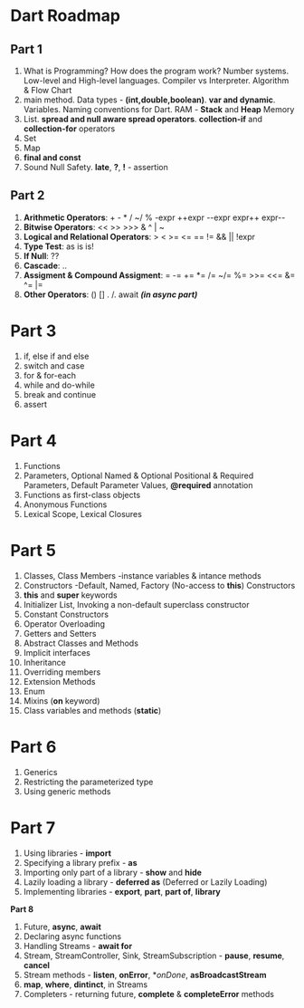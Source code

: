 # Dart Roadmap

## Part 1
1. What is Programming? How does the program work? Number systems. Low-level and High-level languages. Compiler vs Interpreter. Algorithm & Flow Chart
2. main method. Data types - **(int,double,boolean)**. **var and dynamic**. Variables. Naming conventions for Dart. RAM - **Stack** and **Heap** Memory
3. List. **spread and null aware spread operators**. **collection-if** and **collection-for** operators
4. Set
5. Map
6. **final and const**
7. Sound Null Safety. **late**, **?**, **!** - assertion

## Part 2
1. **Arithmetic Operators**: + - * / ~/ % -expr ++expr --expr expr++ expr--
2. **Bitwise Operators**: << >> >>> & ^ | ~
3. **Logical and Relational Operators**: > < >= <= == != && || !expr
4. **Type Test**: as is is!
5. **If Null**: ??
6. **Cascade**: ..
7. **Assigment & Compound Assigment**: = -= += *= /= ~/= %= >>= <<= &= ^= |=
8. **Other Operators**: () [] . /. await ***(in async part)***

# Part 3
1. if, else if and else
2. switch and case
3. for & for-each
4. while and do-while
5. break and continue
6. assert

# Part 4
1. Functions
2. Parameters, Optional Named & Optional Positional & Required Parameters, Default Parameter Values, **@required** annotation
3. Functions as first-class objects
4. Anonymous Functions
5. Lexical Scope, Lexical Closures

# Part 5
1. Classes, Class Members -instance variables & intance methods
2. Constructors -Default, Named, Factory (No-access to **this**) Constructors
3. **this** and **super** keywords
4. Initializer List, Invoking a non-default superclass constructor
5. Constant Constructors
6. Operator Overloading
7. Getters and Setters
8. Abstract Classes and Methods
9. Implicit interfaces
10. Inheritance
11. Overriding members
12. Extension Methods
13. Enum
14. Mixins (**on** keyword)
15. Class variables and methods (**static**)

# Part 6
1. Generics
2. Restricting the parameterized type
3. Using generic methods

# Part 7
1. Using libraries - **import**
2. Specifying a library prefix - **as**
3. Importing only part of a library - **show** and **hide**
4. Lazily loading a library - **deferred as** (Deferred or Lazily Loading)
5. Implementing libraries - **export**, **part**, **part of**, **library**

**Part 8**
1. Future, **async**, **await**
2. Declaring async functions
3. Handling Streams - **await for**
4. Stream, StreamController, Sink, StreamSubscription - **pause**, **resume**, **cancel**
5. Stream methods - **listen**, **onError**, **onDone*, **asBroadcastStream**
6. **map**, **where**, **dintinct**,  in Streams
7. Completers - returning future, **complete** & **completeError** methods
